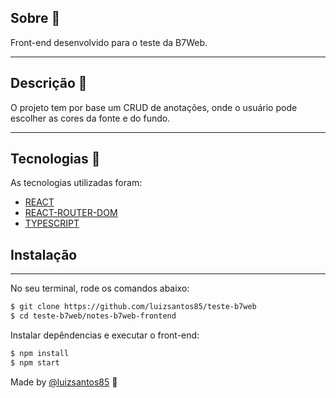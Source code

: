 ## Sobre 📕

Front-end desenvolvido para o teste da B7Web.

---

## Descrição :book:

O projeto tem por base um CRUD de anotações, onde o usuário pode escolher as cores da fonte e do fundo. 

---

## Tecnologias 🚀

As tecnologias utilizadas foram:

-   [REACT](https://pt-br.reactjs.org/)
-   [REACT-ROUTER-DOM](https://reactrouter.com/docs/en/v6)
-   [TYPESCRIPT](https://www.typescriptlang.org/)

## Instalação

---

No seu terminal, rode os comandos abaixo:

```bash
$ git clone https://github.com/luizsantos85/teste-b7web
$ cd teste-b7web/notes-b7web-frontend
```

Instalar depêndencias e executar o front-end:

```bash
$ npm install
$ npm start
```

Made by [@luizsantos85](https://github.com/luizsantos85) :rocket:
